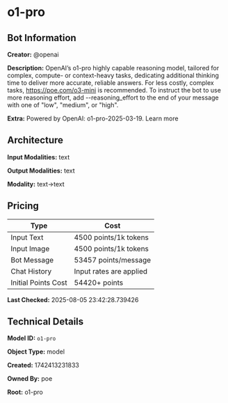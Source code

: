 # o1-pro

## Bot Information

**Creator:** @openai

**Description:** OpenAI’s o1-pro highly capable reasoning model, tailored for complex, compute- or context-heavy tasks, dedicating additional thinking time to deliver more accurate, reliable answers. For less costly, complex tasks, https://poe.com/o3-mini is recommended.
To instruct the bot to use more reasoning effort, add --reasoning_effort to the end of your message with one of "low", "medium", or "high".

**Extra:** Powered by OpenAI: o1-pro-2025-03-19. Learn more


## Architecture

**Input Modalities:** text

**Output Modalities:** text

**Modality:** text->text


## Pricing

| Type | Cost |
|------|------|
| Input Text | 4500 points/1k tokens |
| Input Image | 4500 points/1k tokens |
| Bot Message | 53457 points/message |
| Chat History | Input rates are applied |
| Initial Points Cost | 54420+ points |

**Last Checked:** 2025-08-05 23:42:28.739426


## Technical Details

**Model ID:** `o1-pro`

**Object Type:** model

**Created:** 1742413231833

**Owned By:** poe

**Root:** o1-pro
